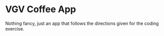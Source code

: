 # VGV Coffee App
Nothing fancy, just an app that follows the directions given for the coding exercise.